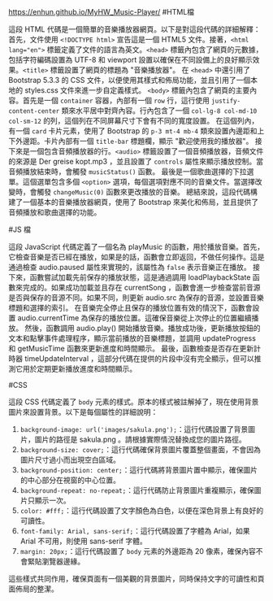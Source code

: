 
https://enhun.github.io/MyHW_Music-Player/
#HTML檔

這段 HTML 代碼是一個簡單的音樂播放器網頁。以下是對這段代碼的詳細解釋：
首先，文件使用 `<!DOCTYPE html>` 宣告這是一個 HTML5 文件。接著，`<html lang="en">` 標籤定義了文件的語言為英文。`<head>` 標籤內包含了網頁的元數據，包括字符編碼設置為 UTF-8 和 viewport 設置以確保在不同設備上的良好顯示效果。`<title>` 標籤設置了網頁的標題為 "音樂播放器"。
在 `<head>` 中還引用了 Bootstrap 5.3.3 的 CSS 文件，以便使用其樣式和佈局功能，並且引用了一個本地的 
styles.css
 文件來進一步自定義樣式。
`<body>` 標籤內包含了網頁的主要內容。首先是一個 `container` 容器，內部有一個 `row` 行，這行使用 `justify-content-center` 類來水平居中對齊內容。行內包含了一個 `col-lg-8 col-md-10 col-sm-12` 的列，這個列在不同屏幕尺寸下會有不同的寬度設置。
在這個列內，有一個 `card` 卡片元素，使用了 Bootstrap 的 `p-3 mt-4 mb-4` 類來設置內邊距和上下外邊距。卡片內部有一個 `title-bar` 標題欄，顯示 "歡迎使用我的播放器"。
接下來是一個包含音頻播放器的行。`<audio>` 標籤設置了一個音頻播放器，音頻文件的來源是 
Der greise kopt.mp3
，並且設置了 `controls` 屬性來顯示播放控制。當音頻播放結束時，會觸發 `musicStatus()` 函數。
最後是一個歌曲選擇的下拉選單。這個選單包含多個 `<option>` 選項，每個選項對應不同的音樂文件。當選擇改變時，會觸發 `changeMusic(0)` 函數來更改播放的音樂。
總結來說，這段代碼構建了一個基本的音樂播放器網頁，使用了 Bootstrap 來美化和佈局，並且提供了音頻播放和歌曲選擇的功能。



#JS 檔

這段 JavaScript 代碼定義了一個名為 
playMusic
 的函數，用於播放音樂。首先，它檢查音樂是否已經在播放，如果是的話，函數會立即返回，不做任何操作。這是通過檢查 
audio.paused
 屬性來實現的，該屬性為 `false` 表示音樂正在播放。
接下來，函數嘗試加載先前保存的播放狀態，這是通過調用 
loadPlaybackState
 函數來完成的。如果成功加載並且存在 
currentSong
，函數會進一步檢查當前音源是否與保存的音源不同。如果不同，則更新 
audio.src
 為保存的音源，並設置音樂標題和選擇的索引。
在音樂完全停止且保存的播放位置有效的情況下，函數會設置 
audio.currentTime
 為保存的播放位置。這確保音樂從上次停止的位置繼續播放。
然後，函數調用 
audio.play()
 開始播放音樂。播放成功後，更新播放按鈕的文本和點擊事件處理程序，顯示當前播放的音樂標題，並調用 
updateProgress
 和 
getMusicTime
 函數來更新進度和時間顯示。
最後，函數檢查是否存在更新計時器 
timeUpdateInterval
，這部分代碼在提供的片段中沒有完全顯示，但可以推測它用於定期更新播放進度和時間顯示。


#CSS

這段 CSS 代碼定義了 `body` 元素的樣式。原本的樣式被註解掉了，現在使用背景圖片來設置背景。以下是每個屬性的詳細說明：
1. `background-image: url('images/sakula.png');`：這行代碼設置了背景圖片，圖片的路徑是 
sakula.png
。請根據實際情況替換成您的圖片路徑。
2. `background-size: cover;`：這行代碼確保背景圖片覆蓋整個畫面，不會因為圖片尺寸過小而出現空白區域。
3. `background-position: center;`：這行代碼將背景圖片置中顯示，確保圖片的中心部分在視窗的中心位置。
4. `background-repeat: no-repeat;`：這行代碼防止背景圖片重複顯示，確保圖片只顯示一次。
5. `color: #fff;`：這行代碼設置了文字顏色為白色，以便在深色背景上有良好的可讀性。
6. `font-family: Arial, sans-serif;`：這行代碼設置了字體為 Arial，如果 Arial 不可用，則使用 sans-serif 字體。
7. `margin: 20px;`：這行代碼設置了 `body` 元素的外邊距為 20 像素，確保內容不會緊貼瀏覽器邊緣。

這些樣式共同作用，確保頁面有一個美觀的背景圖片，同時保持文字的可讀性和頁面佈局的整潔。
